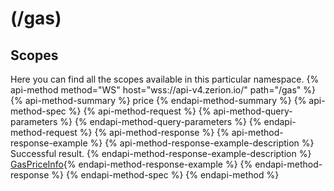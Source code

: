 # (/gas)
## Scopes 
Here you can find all the scopes available in this particular namespace. 
{% api-method method="WS" host="wss://api-v4.zerion.io/" path="/gas" %}
{% api-method-summary %} price {% endapi-method-summary %}
{% api-method-spec %}
{% api-method-request %}
{% api-method-query-parameters %}
{% endapi-method-query-parameters %}
{% endapi-method-request %}
{% api-method-response %}
{% api-method-response-example %}
{% api-method-response-example-description %}
Successful result.
{% endapi-method-response-example-description %}
[GasPriceInfo](#gaspriceinfo){% endapi-method-response-example %}
{% endapi-method-response %}
{% endapi-method-spec %}
{% endapi-method %}

